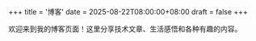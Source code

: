 +++
title = '博客'
date = 2025-08-22T08:00:00+08:00
draft = false
+++

欢迎来到我的博客页面！这里分享技术文章、生活感悟和各种有趣的内容。
